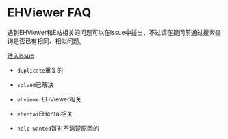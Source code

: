# EHViewer FAQ

遇到EHViewer和E站相关的问题可以在issue中提出，不过请在提问前通过搜索查询是否已有相同、相似问题。

[进入issue](https://github.com/neko-para/ehviewer-FAQ/issues)

* `duplicate`重复的

* `solved`已解决
* `ehviewer`EHViewer相关
* `ehentai`EHentai相关

* `help wanted`暂时不清楚原因的